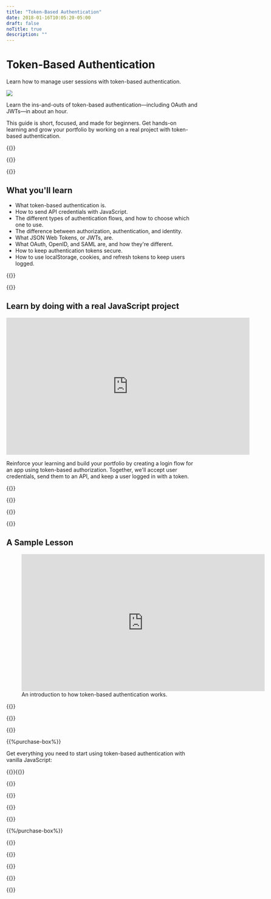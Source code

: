 ```yaml
---
title: "Token-Based Authentication"
date: 2018-01-16T10:05:20-05:00
draft: false
noTitle: true
description: ""
---
```


<h1 class="no-padding-top no-margin-bottom h5 text-sans">Token-Based Authentication</h1>
<p><span class="text-xlarge text-serif">Learn how to manage user sessions with token-based authentication.</span></p>

<img class="img-center img-hero" src="/img/guides/token-based-auth.png">

<span class="text-large">Learn the ins-and-outs of token-based authentication&mdash;including OAuth and JWTs&mdash;in about an hour.</span>

This guide is short, focused, and made for beginners. Get hands-on learning and grow your portfolio by working on a real project with token-based authentication.

{{<cta for="guide">}}

<div class="padding-bottom-small">{{<pricing-link>}}</div>

{{<used-by>}}

## What you'll learn

- What token-based authentication is.
- How to send API credentials with JavaScript.
- The different types of authentication flows, and how to choose which one to use.
- The difference between authorization, authentication, and identity.
- What JSON Web Tokens, or JWTs, are.
- What OAuth, OpenID, and SAML are, and how they're different.
- How to keep authentication tokens secure.
- How to use localStorage, cookies, and refresh tokens to keep users logged.

{{<formats>}}

{{<testimonial-group group="learn">}}

## Learn by doing with a real JavaScript project

<iframe src="https://player.vimeo.com/video/607039421?h=b7a163bcd2&amp;loop=1" width="640" height="360" frameborder="0" allow="autoplay; fullscreen; picture-in-picture" allowfullscreen></iframe>

Reinforce your learning and build your portfolio by creating a login flow for an app using token-based authorization. Together, we'll accept user credentials, send them to an API, and keep a user logged in with a token.

{{<bonuses>}}

{{<pricing-link>}}

{{<testimonial-group group="slack">}}

{{<skills>}}

## A Sample Lesson

<figure>
	<iframe class="no-margin-bottom" src="https://player.vimeo.com/video/606967326?h=579e8a5c15" width="640" height="360" frameborder="0" allow="autoplay; fullscreen; picture-in-picture" allowfullscreen></iframe>
	<figcaption>An introduction to how token-based authentication works.</figcaption>
</figure>

{{<sample>}}

{{<money-back>}}

{{<cta for="bio">}}

{{%purchase-box%}}

Get everything you need to start using token-based authentication with vanilla JavaScript:

{{<purchase-summary>}}{{</purchase-summary>}}

{{<cta for="guide-buy">}}

{{<purchase-link product="tokenBasedAuthentication">}}

{{<purchase-upsell upsell="expert">}}

{{<sales-numbers>}}

{{%/purchase-box%}}

{{<testimonial-group group="purchase">}}

{{<faq>}}

{{<pricing-link>}}

{{<testimonial-group group="faq">}}

{{<not-ready-yet>}}